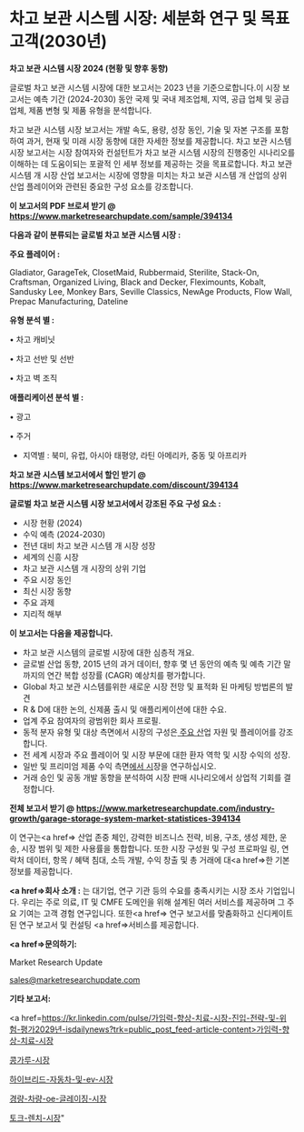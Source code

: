 # 차고 보관 시스템 시장: 세분화 연구 및 목표 고객(2030년)

<strong>차고 보관 시스템 시장 2024 (현황 및 향후 동향)</strong>

글로벌 차고 보관 시스템 시장에 대한 보고서는 2023 년을 기준으로합니다.이 시장 보고서는 예측 기간 (2024-2030) 동안 국제 및 국내 제조업체, 지역, 공급 업체 및 공급 업체, 제품 변형 및 제품 유형을 분석합니다.

차고 보관 시스템 시장 보고서는 개발 속도, 용량, 성장 동인, 기술 및 자본 구조를 포함하여 과거, 현재 및 미래 시장 동향에 대한 자세한 정보를 제공합니다. 차고 보관 시스템 시장 보고서는 시장 참여자와 컨설턴트가 차고 보관 시스템 시장의 진행중인 시나리오를 이해하는 데 도움이되는 포괄적 인 세부 정보를 제공하는 것을 목표로합니다. 차고 보관 시스템 개 시장 산업 보고서는 시장에 영향을 미치는 차고 보관 시스템 개 산업의 상위 산업 플레이어와 관련된 중요한 구성 요소를 강조합니다.



<strong>이 보고서의 PDF 브로셔 받기 @ <a href=https://www.marketresearchupdate.com/sample/394134>https://www.marketresearchupdate.com/sample/394134</a></strong>



<strong>다음과 같이 분류되는 글로벌 차고 보관 시스템 시장 :</strong>



<strong>주요 플레이어 :</strong>

Gladiator, GarageTek, ClosetMaid, Rubbermaid, Sterilite, Stack-On, Craftsman, Organized Living, Black and Decker, Fleximounts, Kobalt, Sandusky Lee, Monkey Bars, Seville Classics, NewAge Products, Flow Wall, Prepac Manufacturing, Dateline



<strong>유형 분석 별 :</strong>

• 차고 캐비닛

• 차고 선반 및 선반

• 차고 벽 조직



<strong>애플리케이션 분석 별 :</strong>

• 광고

• 주거

<ul>
  <li>지역별 : 북미, 유럽, 아시아 태평양, 라틴 아메리카, 중동 및 아프리카</li>
</ul>


<strong>차고 보관 시스템 보고서에서 할인 받기 @ <a href=https://www.marketresearchupdate.com/discount/394134>https://www.marketresearchupdate.com/discount/394134</a></strong>



<strong>글로벌 차고 보관 시스템 시장 보고서에서 강조된 주요 구성 요소 :</strong>
<ul>
  <li>시장 현황 (2024)</li>
  <li>수익 예측 (2024-2030)</li>
  <li>전년 대비 차고 보관 시스템 개 시장 성장</li>
  <li>세계의 신흥 시장</li>
  <li>차고 보관 시스템 개 시장의 상위 기업</li>
  <li>주요 시장 동인</li>
  <li>최신 시장 동향</li>
  <li>주요 과제</li>
  <li>지리적 해부</li>
</ul>


<strong>이 보고서는 다음을 제공합니다.</strong>
<ul>
  <li>차고 보관 시스템의 글로벌 시장에 대한 심층적 개요.</li>
  <li>글로벌 산업 동향, 2015 년의 과거 데이터, 향후 몇 년 동안의 예측 및 예측 기간 말까지의 연간 복합 성장률 (CAGR) 예상치를 평가합니다.</li>
  <li>Global 차고 보관 시스템를위한 새로운 시장 전망 및 표적화 된 마케팅 방법론의 발견</li>
  <li>R &amp; D에 대한 논의, 신제품 출시 및 애플리케이션에 대한 수요.</li>
  <li>업계 주요 참여자의 광범위한 회사 프로필.</li>
  <li>동적 분자 유형 및 대상 측면에서 시장의 구성은<a href=> 주요 산</a>업 자원 및 플레이어를 강조합니다.</li>
  <li>전 세계 시장과 주요 플레이어 및 시장 부문에 대한 환자 역학 및 시장 수익의 성장.</li>
  <li>일반 및 프리미엄 제품 수익 측면<a href=>에서 시</a>장을 연구하십시오.</li>
  <li>거래 승인 및 공동 개발 동향을 분석하여 시장 판매 시나리오에서 상업적 기회를 결정합니다.</li>
</ul>



<strong>전체 보고서 받기 @ <a href=https://www.marketresearchupdate.com/industry-growth/garage-storage-system-market-statistices-394134>https://www.marketresearchupdate.com/industry-growth/garage-storage-system-market-statistices-394134</a></strong>

이 연구는<a href=> 산업 존중</a> 체인, 강력한 비즈니스 전략, 비용, 구조, 생성 제한, 운송, 시장 범위 및 제한 사용률을 통합합니다. 또한 시장 구성원 및 구성 프로파일 링, 연락처 데이터, 항목 / 혜택 침대, 소득 개발, 수익 창출 및 총 거래에 대<a href=>한 기본 </a>정보를 제공합니다.



<strong><a href=>회사 소</a>개 :</strong>
는 대기업, 연구 기관 등의 수요를 충족시키는 시장 조사 기업입니다. 우리는 주로 의료, IT 및 CMFE 도메인을 위해 설계된 여러 서비스를 제공하며 그 주요 기여는 고객 경험 연구입니다. 또한<a href=> 연구 보</a>고서를 맞춤화하고 신디케이트 된 연구 보고서 및 컨설팅 <a href=>서비스</a>를 제공합니다.



<strong><a href=>문의하기:</a></strong>

Market Research Update

sales@marketresearchupdate.com



<strong>기타 보고서:</strong>

<a href=https://kr.linkedin.com/pulse/가임력-향상-치료-시장-진입-전략-및-위험-평가2029년-isdailynews?trk=public_post_feed-article-content>가임력-향상-치료-시장</a>

<a href=https://www.linkedin.com/pulse/콩가루-시장-진입-전략-및-위험-평가2029년-market-matrix-musings-analysis/>콩가루-시장</a>

<a href=https://www.linkedin.com/pulse/하이브리드-자동차-및-ev-시장-경쟁-분석-성장-잠재력-2029-z6byf/>하이브리드-자동차-및-ev-시장</a>

<a href=https://www.linkedin.com/pulse/경량-차량-oe-글레이징-시장-규모-및-성장-2023-consumer-connection-compendium-ana-dhjwf/>경량-차량-oe-글레이징-시장</a>

<a href=https://www.linkedin.com/pulse/토크-렌치-시장-규모-및-성장-2023-data-dive-diaries-24-analysis-hrbgf/>토크-렌치-시장</a>"
